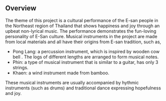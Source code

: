 
## Overview

The theme of this project is a cultural performance of the E-san people in the 
Northeast region of Thailand that shows happiness and joy through an upbeat non-lyrical music. The performance demonstrates the fun-loving personality of E-San culture. Musical instruments in the project are made from local materials and all have their origins from E-san tradition, such as, 
* Pong Lang: a percussion instrument, which  is inspired by wooden cow bell . The logs of different lengths are arranged to form musical notes.
* Phin:  a type of musical instrument that is similar to a guitar, has only 3 strings.
* Khaen: a wind instrument made from bamboo.

These musical instruments are usually accompanied by hythmic instruments (such as drums) and traditional dance expressing hopefulness and joy.
